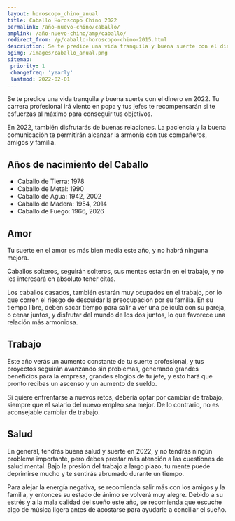 ```yaml
---
layout: horoscopo_chino_anual
title: Caballo Horoscopo Chino 2022
permalink: /año-nuevo-chino/caballo/
amplink: /año-nuevo-chino/amp/caballo/
redirect_from: /p/caballo-horoscopo-chino-2015.html
description: Se te predice una vida tranquila y buena suerte con el dinero en 2022. Tu carrera profesional irá viento en popa y tus jefes te recompensarán si te esfuerzas al máximo para conseguir tus objetivos.
ogimg: /images/caballo_anual.png
sitemap:
 priority: 1
 changefreq: 'yearly'
 lastmod: 2022-02-01
---
```


Se te predice una vida tranquila y buena suerte con el dinero en 2022. Tu carrera profesional irá viento en popa y tus jefes te recompensarán si te esfuerzas al máximo para conseguir tus objetivos.

En 2022, también disfrutarás de buenas relaciones. La paciencia y la buena comunicación te permitirán alcanzar la armonía con tus compañeros, amigos y familia.

## Años de nacimiento del Caballo
 - Caballo de Tierra: 1978
 - Caballo de Metal: 1990
 - Caballo de Agua: 1942, 2002
 - Caballo de Madera: 1954, 2014
 - Caballo de Fuego: 1966, 2026

## Amor
Tu suerte en el amor es más bien media este año, y no habrá ninguna mejora.

Caballos solteros, seguirán solteros, sus mentes estarán en el trabajo, y no les interesará en absoluto tener citas.

Los caballos casados, también estarán muy ocupados en el trabajo, por lo que corren el riesgo de descuidar la preocupación por su familia. En su tiempo libre, deben sacar tiempo para salir a ver una película con su pareja, o cenar juntos, y disfrutar del mundo de los dos juntos, lo que favorece una relación más armoniosa.

## Trabajo
Este año verás un aumento constante de tu suerte profesional, y tus proyectos seguirán avanzando sin problemas, generando grandes beneficios para la empresa, grandes elogios de tu jefe, y esto hará que pronto recibas un ascenso y un aumento de sueldo.

Si quiere enfrentarse a nuevos retos, debería optar por cambiar de trabajo, siempre que el salario del nuevo empleo sea mejor. De lo contrario, no es aconsejable cambiar de trabajo.

## Salud
En general, tendrás buena salud y suerte en 2022, y no tendrás ningún problema importante, pero debes prestar más atención a las cuestiones de salud mental. Bajo la presión del trabajo a largo plazo, tu mente puede deprimirse mucho y te sentirás abrumado durante un tiempo.

Para alejar la energía negativa, se recomienda salir más con los amigos y la familia, y entonces su estado de ánimo se volverá muy alegre. Debido a su estrés y a la mala calidad del sueño este año, se recomienda que escuche algo de música ligera antes de acostarse para ayudarle a conciliar el sueño.

